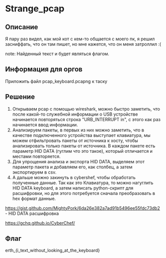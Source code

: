# Strange_pcap
## Описание
Я пару раз видел, как мой кот с кем-то общается с моего пк, я решил засниффать, что он там пишет, но мне кажется, что он меня затроллил :(

note: Найденный текст и будет являться флагом.

## Информация для оргов
Приложить файл pcap_keyboard.pcapng к таску

## Решение
1. Открываем pcap с помощью wireshark, можно быстро заметить, что после какой-то служебной информации о USB устройстве начинается повторяться строка "URB_INTERRUPT in",
с этого как раз начинается ввод информации.
2. Анализируем пакеты, в первых из них можно заметить, что в качестве подключенного устройства выступает клавиатура,
мы можем отфильтровать пакеты от источника к хосту, чтобы анализировать только пакеты от источника. В каждом пакете есть параметр HID DATA (гуглим что это такое), который
отличается и местами повторяется.
3. Для упрощения анализа и экспорта HID DATA, выделяем этот параметр пакета и добавляем его, как столбец, а затем экспортируем в csv.
4. А дальше можно закинуть в cybershef, чтобы обработать полученные данные. Так как это Клавиатура, то можно нагуглить HID DATA keyboard, а затем написать python-скрипт для расшифровки,
но для этого потребуется сначала преобразовать в hex формат данные.

https://gist.github.com/MightyPork/6da26e382a7ad91b5496ee55fdc73db2 - HID DATA расшифровка

https://gchq.github.io/CyberChef/

## Флаг
erth_{i_text_without_looking_at_the_keyboard}
